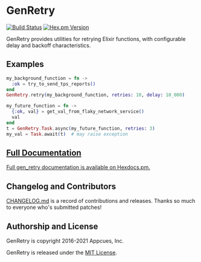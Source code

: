 # GenRetry

[![Build Status](https://circleci.com/gh/appcues/gen_retry.svg?style=svg)](https://circleci.com/gh/appcues/gen_retry)
[![Hex.pm Version](http://img.shields.io/hexpm/v/gen_retry.svg?style=flat)](https://hex.pm/packages/gen_retry)

GenRetry provides utilities for retrying Elixir functions,
with configurable delay and backoff characteristics.

## Examples

```elixir
my_background_function = fn ->
  :ok = try_to_send_tps_reports()
end
GenRetry.retry(my_background_function, retries: 10, delay: 10_000)
```

```elixir
my_future_function = fn ->
  {:ok, val} = get_val_from_flaky_network_service()
  val
end
t = GenRetry.Task.async(my_future_function, retries: 3)
my_val = Task.await(t)  # may raise exception
```

## [Full Documentation](http://hexdocs.pm/gen_retry/GenRetry.html)

[Full gen_retry documentation is available on
Hexdocs.pm.](http://hexdocs.pm/gen_retry/GenRetry.html)

## Changelog and Contributors

[CHANGELOG.md](CHANGELOG.md) is a record of contributions and
releases. Thanks so much to everyone who's submitted patches!

## Authorship and License

GenRetry is copyright 2016-2021 Appcues, Inc.

GenRetry is released under the [MIT License](LICENSE.txt).
